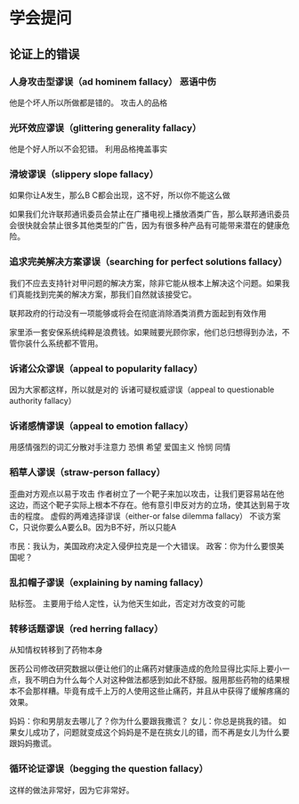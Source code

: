 # 学会提问
## 论证上的错误
### 人身攻击型谬误（ad hominem fallacy） 恶语中伤
他是个坏人所以所做都是错的。
攻击人的品格
### 光环效应谬误（glittering generality fallacy）
他是个好人所以不会犯错。
利用品格掩盖事实
### 滑坡谬误（slippery slope fallacy）
如果你让A发生，那么B C都会出现，这不好，所以你不能这么做

 如果我们允许联邦通讯委员会禁止在广播电视上播放酒类广告，那么联邦通讯委员会很快就会禁止很多其他类型的广告，因为有很多种产品有可能带来潜在的健康危险。
### 追求完美解决方案谬误（searching for perfect solutions fallacy）
我们不应去支持针对甲问题的解决方案，除非它能从根本上解决这个问题。如果我们真能找到完美的解决方案，那我们自然就该接受它。

 联邦政府的行动没有一项能够或将会在彻底消除酒类消费方面起到有效作用

家里添一套安保系统纯粹是浪费钱。如果贼要光顾你家，他们总归想得到办法，不管你装什么系统都不管用。
### 诉诸公众谬误（appeal to popularity fallacy）
因为大家都这样，所以就是对的
诉诸可疑权威谬误（appeal to questionable authority fallacy）
### 诉诸感情谬误（appeal to emotion fallacy）
用感情强烈的词汇分散对手注意力
恐惧 希望 爱国主义 怜悯 同情
### 稻草人谬误（straw-person fallacy）
歪曲对方观点以易于攻击
作者树立了一个靶子来加以攻击，让我们更容易站在他这边，而这个靶子实际上根本不存在。他有意引申反对方的立场，使其达到易于攻击的程度。
虚假的两难选择谬误（either-or false dilemma fallacy）
不谈方案C，只说你要么A要么B。因为B不好，所以只能A

市民：我认为，美国政府决定入侵伊拉克是一个大错误。
政客：你为什么要恨美国呢？
### 乱扣帽子谬误（explaining by naming fallacy）
贴标签。
主要用于给人定性，认为他天生如此，否定对方改变的可能
### 转移话题谬误（red herring fallacy）
从知情权转移到了药物本身

医药公司修改研究数据以便让他们的止痛药对健康造成的危险显得比实际上要小一点，我不明白为什么每个人对这种做法都感到如此不舒服。服用那些药物的结果根本不会那样糟。毕竟有成千上万的人使用这些止痛药，并且从中获得了缓解疼痛的效果。

妈妈：你和男朋友去哪儿了？你为什么要跟我撒谎？
女儿：你总是挑我的错。
如果女儿成功了，问题就变成这个妈妈是不是在挑女儿的错，而不再是女儿为什么要跟妈妈撒谎。
### 循环论证谬误（begging the question fallacy）
这样的做法非常好，因为它非常好。